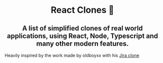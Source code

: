 <h1 align="center">React Clones 🤖</h1>

<h2 align="center"> A list of simplified clones of real world applications, using React, Node, Typescript and many other modern features.</h2>

<div>Heavily inspired by the work made by oldboyxx with his <a href="https://github.com/oldboyxx/jira_clone">Jira clone</a></div>